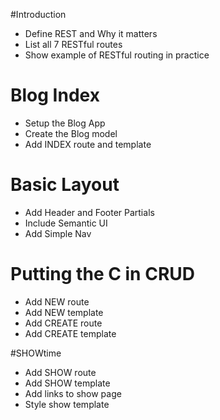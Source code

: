 #Introduction
* Define REST and Why it matters
* List all 7 RESTful routes
* Show example of RESTful routing in practice

# Blog Index
* Setup the Blog App
* Create the Blog model
* Add INDEX route and template

# Basic Layout
* Add Header and Footer Partials
* Include Semantic UI
* Add Simple Nav

# Putting the C in CRUD
* Add NEW route
* Add NEW template
* Add CREATE route
* Add CREATE template

#SHOWtime
* Add SHOW route
* Add SHOW template
* Add links to show page
* Style show template